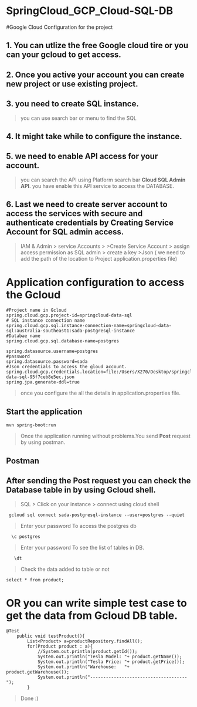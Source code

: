 # SpringCloud_GCP_Cloud-SQL-DB

#Google Cloud Configuration for the project

## 1. You can utlize the free Google cloud tire or you can your gcloud to get access.

## 2. Once you active your account you can create new project or use existing project.

## 3. you need to create SQL instance.
   > you can use search bar or menu to find the SQL
## 4. It might take while to configure the instance.

## 5. we need to enable API access for your account.
   > you can search the API using Platform search bar **Cloud SQL Admin API**. you have enable this API service to access the DATABASE.
## 6. Last we need to create  server account to access the services with secure and authenticate credentials by Creating **Service Account** for SQL admin access. 
   > IAM & Admin > service Accounts > 
    >Create Service Account
    > assign access permission as SQL admin
    > create a key
    >Json ( we need to add the path of the location to Project application.properties file)

# Application configuration to access the Gcloud
    #Project name in Gcloud
    spring.cloud.gcp.project-id=springcloud-data-sql
    # SQL instance connection name 
    spring.cloud.gcp.sql.instance-connection-name=springcloud-data-sql:australia-southeast1:sada-postgresql-instance 
    #Databae name
    spring.cloud.gcp.sql.database-name=postgres
    
    spring.datasource.username=postgres
    #password
    spring.datasource.password=sada
    #Json credentials to access the gloud account.
    spring.cloud.gcp.credentials.location=file:/Users/X270/Desktop/springcloud-data-sql-95f7ceb8e5ec.json
    spring.jpa.generate-ddl=true
  > once you configure the all the details in application.properties file.
## Start the application 
    mvn spring-boot:run 
   > Once the application running without problems.You send **Post** request by using postman.
## Postman 

## After sending the Post request you can check the Database table in by using Gcloud shell.
   > SQL > Click on your instance > connect using cloud shell 

     gcloud sql connect sada-postgresql-instance --user=postgres --quiet
   > Enter your password
   > To access the postgres db 

      \c postgres
   > Enter your password 
   > To see the list of tables in DB.

       \dt
   > Check the data added to table or not

    select * from product;
# OR you can write simple test case to get the data from Gcloud DB table.
    @Test
    	public void testProduct(){
    		List<Product> a=productRepository.findAll();
    		for(Product product : a){
    			//System.out.println(product.getId());
    			System.out.println("Tesla Model: "+ product.getName());
    			System.out.println("Tesla Price: "+ product.getPrice());
    			System.out.println("Warehouse:   "+   product.getWarehouse());
    			System.out.println("-------------------------------------");
    		} 
 > Done :)
    

    
